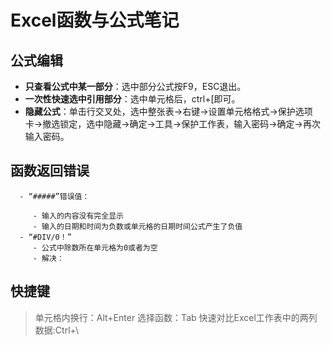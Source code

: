 # Excel函数与公式笔记

## 公式编辑

- **只查看公式中某一部分**：选中部分公式按F9，ESC退出。
- **一次性快速选中引用部分**：选中单元格后，ctrl+[即可。
- **隐藏公式**：单击行交叉处，选中整张表->右键->设置单元格格式->保护选项卡->撤选锁定，选中隐藏->确定->工具->保护工作表，输入密码->确定->再次输入密码。

## 函数返回错误

      - “#####”错误值：
        
         - 输入的内容没有完全显示
         - 输入的日期和时间为负数或单元格的日期时间公式产生了负值
      - “#DIV/0！”
         - 公式中除数所在单元格为0或者为空
         - 解决：   

## 快捷键

> 单元格内换行：Alt+Enter
> 选择函数：Tab
> 快速对比Excel工作表中的两列数据:Ctrl+\
> 